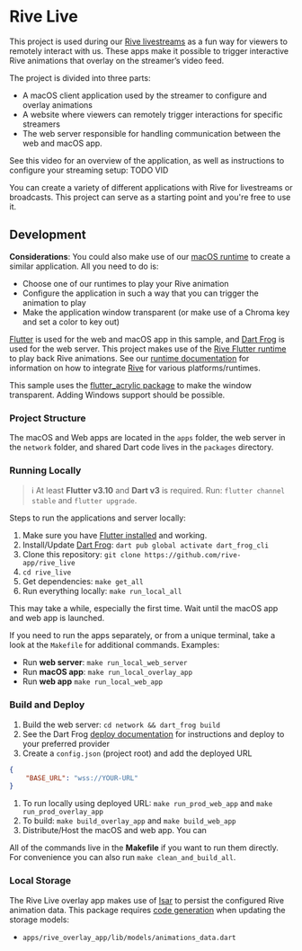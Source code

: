 # Rive Live

This project is used during our [Rive livestreams](https://www.youtube.com/@Rive_app/streams) as a fun way for viewers to remotely interact with us. These apps make it possible to trigger interactive Rive animations that overlay on the streamer’s video feed.

The project is divided into three parts:

- A macOS client application used by the streamer to configure and overlay animations
- A website where viewers can remotely trigger interactions for specific streamers
- The web server responsible for handling communication between the web and macOS app.

See this video for an overview of the application, as well as instructions to configure your streaming setup: TODO VID

You can create a variety of different applications with Rive for livestreams or broadcasts. This project can serve as a starting point and you're free to use it.

## Development

**Considerations**: You could also make use of our [macOS runtime](https://help.rive.app/runtimes/overview/ios) to create a similar application. All you need to do is:
- Choose one of our runtimes to play your Rive animation
- Configure the application in such a way that you can trigger the animation to play
- Make the application window transparent (or make use of a Chroma key and set a color to key out)

[Flutter](https://flutter.dev/) is used for the web and macOS app in this sample, and [Dart Frog](https://dartfrog.vgv.dev/) is used for the web server. This project makes use of the [Rive Flutter runtime](https://help.rive.app/runtimes/overview/flutter) to play back Rive animations. See our [runtime documentation](https://help.rive.app/runtimes/overview) for information on how to integrate [Rive](http://rive.app) for various platforms/runtimes.

This sample uses the [flutter_acrylic package](https://pub.dev/packages/flutter_acrylic) to make the window transparent. Adding Windows support should be possible.

### Project Structure

The macOS and Web apps are located in the `apps` folder, the web server in the `network` folder, and shared Dart code lives in the `packages` directory.

### Running Locally

> ℹ️ At least **Flutter v3.10** and **Dart v3** is required. Run: `flutter channel stable` and `flutter upgrade`.

Steps to run the applications and server locally:

1. Make sure you have [Flutter installed](https://docs.flutter.dev/get-started/install) and working.
2. Install/Update [Dart Frog](https://dartfrog.vgv.dev/): `dart pub global activate dart_frog_cli`
3. Clone this repository: `git clone https://github.com/rive-app/rive_live`
4. `cd rive_live`
5. Get dependencies: `make get_all`
6. Run everything locally: `make run_local_all`

This may take a while, especially the first time. Wait until the macOS app and web app is launched.

If you need to run the apps separately, or from a unique terminal, take a look at the `Makefile` for additional commands. Examples:

- Run **web server**: `make run_local_web_server`
- Run **macOS app**: `make run_local_overlay_app`
- Run **web app** `make run_local_web_app`

### Build and Deploy

1. Build the web server: `cd network && dart_frog build`
2. See the Dart Frog [deploy documentation](https://dartfrog.vgv.dev/docs/category/deploy) for instructions and deploy to your preferred provider
3. Create a `config.json` (project root) and add the deployed URL

```json
{
    "BASE_URL": "wss://YOUR-URL"
}
```

1. To run locally using deployed URL: `make run_prod_web_app` and `make  run_prod_overlay_app` 
2. To build: `make build_overlay_app` and `make build_web_app`
3. Distribute/Host the macOS and web app. You can 

All of the commands live in the ****************Makefile**************** if you want to run them directly. For convenience you can also run `make clean_and_build_all`.

### Local Storage
The Rive Live overlay app makes use of [Isar](https://isar.dev) to persist the configured Rive animation data. This package requires [code generation](https://isar.dev/tutorials/quickstart.html#_3-run-code-generator) when updating the storage models:
- `apps/rive_overlay_app/lib/models/animations_data.dart`
